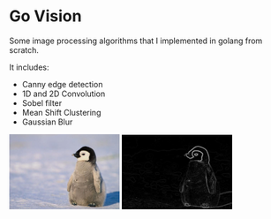 # Go Vision
Some image processing algorithms that I implemented in golang from scratch.

It includes:

* Canny edge detection
* 1D and 2D Convolution
* Sobel filter
* Mean Shift Clustering
* Gaussian Blur

<img alt="Input image" style="display: inline;" src="https://raw.githubusercontent.com/genericalexacc/go_vision/master/in/penguin.jpg" width="200">
<img alt="Output image" style="display: inline;" src="https://raw.githubusercontent.com/genericalexacc/go_vision/master/out/mag.jpg" width="200">

